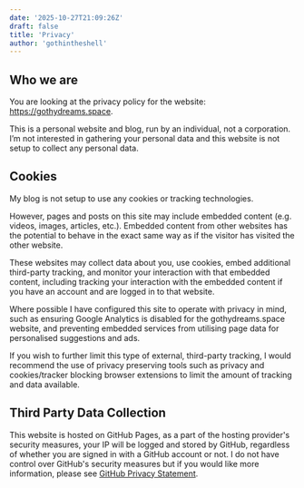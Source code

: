```yaml
---
date: '2025-10-27T21:09:26Z'
draft: false
title: 'Privacy'
author: 'gothintheshell'
---
```


## Who we are

You are looking at the privacy policy for the website: https://gothydreams.space.

This is a personal website and blog, run by an individual, not a corporation. I’m not interested in gathering your personal data and this website is not setup to collect any personal data. 

## Cookies

My blog is not setup to use any cookies or tracking technologies. 

However, pages and posts on this site may include embedded content (e.g. videos, images, articles, etc.). Embedded content from other websites has the potential to behave in the exact same way as if the visitor has visited the other website.

These websites may collect data about you, use cookies, embed additional third-party tracking, and monitor your interaction with that embedded content, including tracking your interaction with the embedded content if you have an account and are logged in to that website. 

Where possible I have configured this site to operate with privacy in mind, such as ensuring Google Analytics is disabled for the gothydreams.space website, and preventing embedded services from utilising page data for personalised suggestions and ads.

If you wish to further limit this type of external, third-party tracking, I would recommend the use of privacy preserving tools such as privacy and cookies/tracker blocking browser extensions to limit the amount of tracking and data available.

## Third Party Data Collection

This website is hosted on GitHub Pages, as a part of the hosting provider's security measures, your IP will be logged and stored by GitHub, regardless of whether you are signed in with a GitHub account or not. I do not have control over GitHub's security measures but if you would like more information, please see [GitHub Privacy Statement](https://docs.github.com/en/site-policy/privacy-policies/github-general-privacy-statement).
